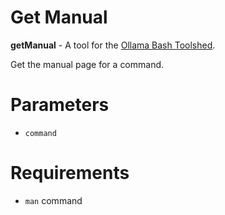 # Get Manual

**getManual** - A tool for the [Ollama Bash Toolshed](../../).

Get the manual page for a command.

# Parameters

- ```command``` 

# Requirements

- ```man``` command
